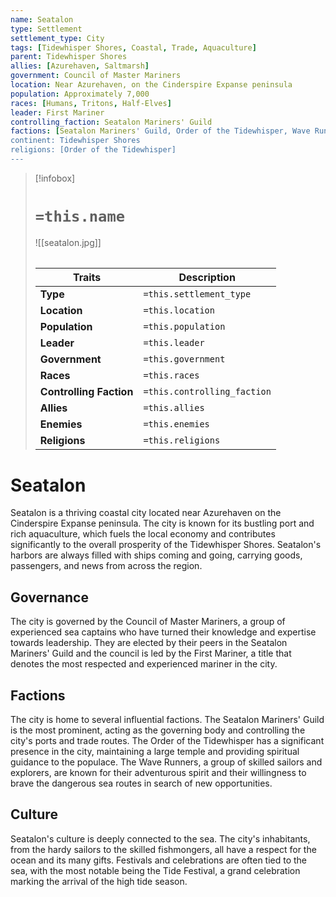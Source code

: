 ```yaml
---
name: Seatalon
type: Settlement
settlement_type: City
tags: [Tidewhisper Shores, Coastal, Trade, Aquaculture]
parent: Tidewhisper Shores
allies: [Azurehaven, Saltmarsh]
government: Council of Master Mariners
location: Near Azurehaven, on the Cinderspire Expanse peninsula
population: Approximately 7,000
races: [Humans, Tritons, Half-Elves]
leader: First Mariner
controlling_faction: Seatalon Mariners' Guild
factions: [Seatalon Mariners' Guild, Order of the Tidewhisper, Wave Runners]
continent: Tidewhisper Shores
religions: [Order of the Tidewhisper]
---
```

> [!infobox]
> # `=this.name`
> ![[seatalon.jpg]]
> ######
> | Traits         | Description                                                                                                                           |
> | -------------- | ------------------------------------------------------------------------------------------------------------------------------------- |
> | **Type** | `=this.settlement_type`|
> |**Location**|`=this.location`|
> | **Population** | `=this.population` |
> | **Leader** | `=this.leader` |
> | **Government** | `=this.government` |
> | **Races** | `=this.races` |
> | **Controlling Faction** | `=this.controlling_faction` |
> | **Allies** | `=this.allies` |
> | **Enemies** | `=this.enemies` |
> | **Religions** | `=this.religions` |
# Seatalon
Seatalon is a thriving coastal city located near Azurehaven on the Cinderspire Expanse peninsula. The city is known for its bustling port and rich aquaculture, which fuels the local economy and contributes significantly to the overall prosperity of the Tidewhisper Shores. Seatalon's harbors are always filled with ships coming and going, carrying goods, passengers, and news from across the region.

## Governance
The city is governed by the Council of Master Mariners, a group of experienced sea captains who have turned their knowledge and expertise towards leadership. They are elected by their peers in the Seatalon Mariners' Guild and the council is led by the First Mariner, a title that denotes the most respected and experienced mariner in the city.

## Factions
The city is home to several influential factions. The Seatalon Mariners' Guild is the most prominent, acting as the governing body and controlling the city's ports and trade routes. The Order of the Tidewhisper has a significant presence in the city, maintaining a large temple and providing spiritual guidance to the populace. The Wave Runners, a group of skilled sailors and explorers, are known for their adventurous spirit and their willingness to brave the dangerous sea routes in search of new opportunities.

## Culture
Seatalon's culture is deeply connected to the sea. The city's inhabitants, from the hardy sailors to the skilled fishmongers, all have a respect for the ocean and its many gifts. Festivals and celebrations are often tied to the sea, with the most notable being the Tide Festival, a grand celebration marking the arrival of the high tide season.
